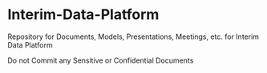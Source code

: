 # Interim-Data-Platform
Repository for Documents, Models, Presentations, Meetings, etc. for Interim Data Platform

Do not Commit any Sensitive or Confidential Documents
